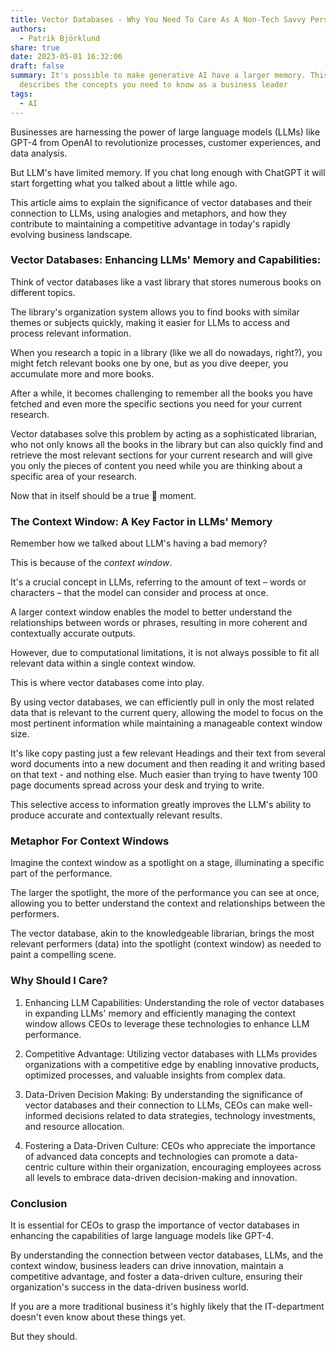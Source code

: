 ```yaml
---
title: Vector Databases - Why You Need To Care As A Non-Tech Savvy Person
authors:
  - Patrik Björklund
share: true
date: 2023-05-01 16:32:06
draft: false
summary: It's possible to make generative AI have a larger memory. This post
  describes the concepts you need to know as a business leader
tags:
  - AI
---
```



Businesses are harnessing the power of large language models (LLMs) like GPT-4 from OpenAI to revolutionize processes, customer experiences, and data analysis. 

But LLM's have limited memory. If you chat long enough with ChatGPT it will start forgetting what you talked about a little while ago.

This article aims to explain the significance of vector databases and their connection to LLMs, using analogies and metaphors, and how they contribute to maintaining a competitive advantage in today's rapidly evolving business landscape.
### Vector Databases: Enhancing LLMs' Memory and Capabilities:
Think of vector databases like a vast library that stores numerous books on different topics. 

The library's organization system allows you to find books with similar themes or subjects quickly, making it easier for LLMs to access and process relevant information.

When you research a topic in a library (like we all do nowadays, right?), you might fetch relevant books one by one, but as you dive deeper, you accumulate more and more books. 

After a while, it becomes challenging to remember all the books you have fetched and even more the specific sections you need for your current research. 

Vector databases solve this problem by acting as a sophisticated librarian, who not only knows all the books in the library but can also quickly find and retrieve the most relevant sections for your current research and will give you only the pieces of content you need while you are thinking about a specific area of your research. 

Now that in itself should be a true 🤯 moment.
### The Context Window: A Key Factor in LLMs' Memory
Remember how we talked about LLM's having a bad memory?

This is because of the *context window*. 

It's a crucial concept in LLMs, referring to the amount of text – words or characters – that the model can consider and process at once. 

A larger context window enables the model to better understand the relationships between words or phrases, resulting in more coherent and contextually accurate outputs.

However, due to computational limitations, it is not always possible to fit all relevant data within a single context window. 

This is where vector databases come into play. 

By using vector databases, we can efficiently pull in only the most related data that is relevant to the current query, allowing the model to focus on the most pertinent information while maintaining a manageable context window size. 

It's like copy pasting just a few relevant Headings and their text from several word documents into a new document and then reading it and writing based on that text - and nothing else. Much easier than trying to have twenty 100 page documents spread across your desk and trying to write.

This selective access to information greatly improves the LLM's ability to produce accurate and contextually relevant results.

### Metaphor For Context Windows
Imagine the context window as a spotlight on a stage, illuminating a specific part of the performance. 

The larger the spotlight, the more of the performance you can see at once, allowing you to better understand the context and relationships between the performers. 

The vector database, akin to the knowledgeable librarian, brings the most relevant performers (data) into the spotlight (context window) as needed to paint a compelling scene.

### Why Should I Care?

1. Enhancing LLM Capabilities: Understanding the role of vector databases in expanding LLMs' memory and efficiently managing the context window allows CEOs to leverage these technologies to enhance LLM performance.

2. Competitive Advantage: Utilizing vector databases with LLMs provides organizations with a competitive edge by enabling innovative products, optimized processes, and valuable insights from complex data.

3. Data-Driven Decision Making: By understanding the significance of vector databases and their connection to LLMs, CEOs can make well-informed decisions related to data strategies, technology investments, and resource allocation.

4. Fostering a Data-Driven Culture: CEOs who appreciate the importance of advanced data concepts and technologies can promote a data-centric culture within their organization, encouraging employees across all levels to embrace data-driven decision-making and innovation.

### Conclusion
It is essential for CEOs to grasp the importance of vector databases in enhancing the capabilities of large language models like GPT-4. 

By understanding the connection between vector databases, LLMs, and the context window, business leaders can drive innovation, maintain a competitive advantage, and foster a data-driven culture, ensuring their organization's success in the data-driven business world.

If you are a more traditional business it's highly likely that the IT-department doesn't even know about these things yet. 

But they should.